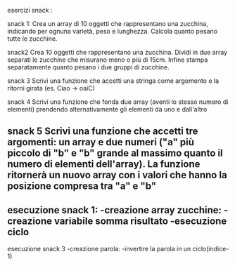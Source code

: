 esercizi snack :

snack 1:
Crea un array di 10 oggetti che rappresentano una zucchina, indicando
per ognuna varietà, peso e lunghezza.
Calcola quanto pesano tutte le zucchine.

snack2 
Crea 10 oggetti che rappresentano una zucchina.
Dividi in due array separati le zucchine che misurano meno o più di 15cm.
Infine stampa separatamente quanto pesano i due gruppi di zucchine.

snack 3
Scrivi una funzione che accetti una stringa come argomento e la ritorni
girata (es. Ciao -> oaiC)


snack 4
Scrivi una funzione che fonda due array (aventi lo stesso numero di
elementi) prendendo alternativamente gli elementi da uno e dall'altro

snack 5
Scrivi una funzione che accetti tre argomenti:
un array e due numeri ("a" più piccolo di "b" e "b" grande al massimo
quanto il numero di elementi dell'array).
La funzione ritornerà un nuovo array con i valori che hanno la posizione
compresa tra "a" e "b"
-----------------------
esecuzione snack 1:
-creazione array zucchine:
-creazione variabile somma risultato 
-esecuzione ciclo 
-------------------
esecuzione snack 3
-creazione parola:
-invertire la parola in un ciclo(indice-1) 
